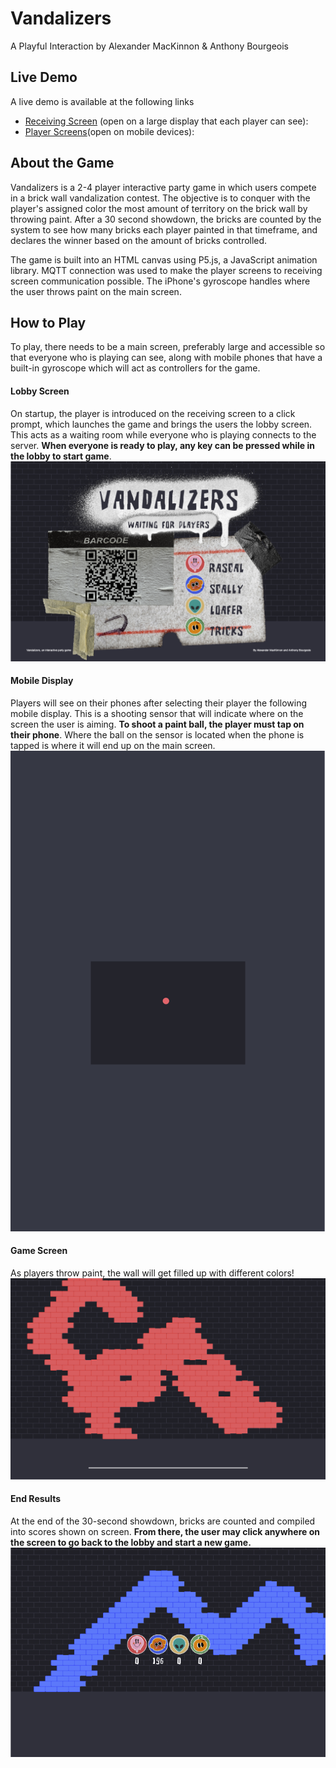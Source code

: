 # Vandalizers

A Playful Interaction
by Alexander MacKinnon & Anthony Bourgeois

## Live Demo

A live demo is available at the following links

- [Receiving Screen](https://vandalizers.mackinnonmedia/receiver) (open on a large display that each player can see):
- [Player Screens](https://vandalizers.mackinnonmedia/player)(open on mobile devices):

## About the Game

Vandalizers is a 2-4 player interactive party game in which users compete in a brick wall vandalization contest. The objective is to conquer with the player's assigned color the most amount of territory on the brick wall by throwing paint. After a 30 second showdown, the bricks are counted by the system to see how many bricks each player painted in that timeframe, and declares the winner based on the amount of bricks controlled.

The game is built into an HTML canvas using P5.js, a JavaScript animation library. MQTT connection was used to make the player screens to receiving screen communication possible. The iPhone's gyroscope handles where the user throws paint on the main screen.

## How to Play

To play, there needs to be a main screen, preferably large and accessible so that everyone who is playing can see, along with mobile phones that have a built-in gyroscope which will act as controllers for the game.

#### Lobby Screen

On startup, the player is introduced on the receiving screen to a click prompt, which launches the game and brings the users the lobby screen. This acts as a waiting room while everyone who is playing connects to the server. **When everyone is ready to play, any key can be pressed while in the lobby to start game**.
![Intro Screen](assets/readme/readme01.png)

#### Mobile Display

Players will see on their phones after selecting their player the following mobile display. This is a shooting sensor that will indicate where on the screen the user is aiming. **To shoot a paint ball, the player must tap on their phone**. Where the ball on the sensor is located when the phone is tapped is where it will end up on the main screen.
![Mobile Display](assets/readme/readme02.png)

#### Game Screen

As players throw paint, the wall will get filled up with different colors!
![In-Game Screen](assets/readme/readme03.png)

#### End Results

At the end of the 30-second showdown, bricks are counted and compiled into scores shown on screen. **From there, the user may click anywhere on the screen to go back to the lobby and start a new game.**
![End Results](assets/readme/readme04.png)
